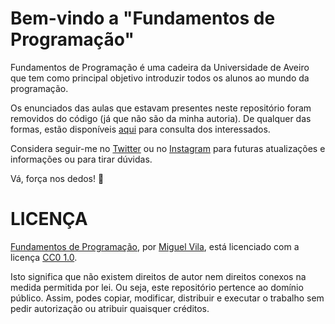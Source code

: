 # Bem-vindo a "Fundamentos de Programação"

Fundamentos de Programação é uma cadeira da Universidade de Aveiro que tem como principal objetivo introduzir todos os alunos ao mundo da programação.

Os enunciados das aulas que estavam presentes neste repositório foram removidos do código (já que não são da minha autoria). De qualquer das formas, estão disponíveis [aqui](https://drive.google.com/drive/folders/14A0gQNhHkUcSluh71M5-E1cP1mBskCge) para consulta dos interessados.

Considera seguir-me no [Twitter](https://twitter.com/miguelviladev) ou no [Instagram](https://www.instagram.com/miguelviladev/) para futuras atualizações e informações ou para tirar dúvidas.

Vá, força nos dedos! 🚀

# LICENÇA

[Fundamentos de Programação](https://github.com/miguelviladev/programming-fundamentals), por [Miguel Vila](https://github.com/miguelviladev), está licenciado com a licença [CC0 1.0](LICENSE).

Isto significa que não existem direitos de autor nem direitos conexos na medida permitida por lei. Ou seja, este repositório pertence ao domínio público. Assim, podes copiar, modificar, distribuir e executar o trabalho sem pedir autorização ou atribuir quaisquer créditos.